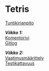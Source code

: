 # Tetris


[Tuntikirjanpito](https://github.com/jerenuora/ot_harjoitustyo/blob/master/dokumentaatio/tuntikirjapinto.md)

_**Viikko 1:**_\
[Komentorivi](https://github.com/jerenuora/ot_harjoitustyo/blob/master/laskarit/viikko1/komentorivi.txt)\
[Gitlog](https://github.com/jerenuora/ot_harjoitustyo/blob/master/laskarit/viikko1/gitlog.txt)


_**Viikko 2:**_\
[Vaatimusmäärittely](https://github.com/jerenuora/ot_harjoitustyo/blob/master/dokumentaatio/Vaatimusmäärittely.md)\
[Testikattavuus](https://github.com/jerenuora/ot_harjoitustyo/blob/master/laskarit/viikko2/Screenshot%202021-11-16%20at%202.06.42.png)
